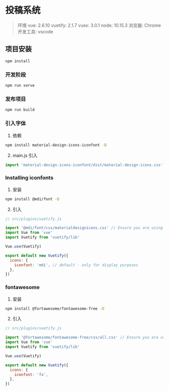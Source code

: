# 投稿系统

> 环境
> vue: 2.6.10
> vuetify: 2.1.7
> vuex: 3.0.1
> node: 10.15.3
> 浏览器: Chrome
> 开发工具: vscode

## 项目安装

``` 
npm install
```

### 开发阶段

``` 
npm run serve
```

### 发布项目

``` 
npm run build
```

### 引入字体

1. 依赖

``` bash
npm install material-design-icons-iconfont -D
```

2. main.js 引入

``` js
import 'material-design-icons-iconfont/dist/material-design-icons.css'
```

### Installing iconfonts

1. 安装

``` bash
npm install @mdi/font -D
```

2. 引入

``` js
// src/plugins/vuetify.js

import '@mdi/font/css/materialdesignicons.css' // Ensure you are using css-loader
import Vue from 'vue'
import Vuetify from 'vuetify/lib'

Vue.use(Vuetify)

export default new Vuetify({
  icons: {
    iconfont: 'mdi', // default - only for display purposes
  },
})
```
### fontawesome

1. 安装
```bash
npm install @fortawesome/fontawesome-free -D
```

2. 引入

```js
// src/plugins/vuetify.js

import '@fortawesome/fontawesome-free/css/all.css' // Ensure you are using css-loader
import Vue from 'vue'
import Vuetify from 'vuetify/lib'

Vue.use(Vuetify)

export default new Vuetify({
  icons: {
    iconfont: 'fa',
  },
})
```
